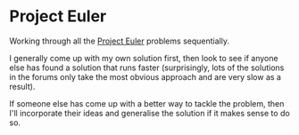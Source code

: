 # Project Euler

Working through all the [Project Euler](https://projecteuler.net/archives) problems sequentially.

I generally come up with my own solution first, then look to see if anyone else has found a solution that runs faster (surprisingly, lots of the solutions in the forums only take the most obvious approach and are very slow as a result).

If someone else has come up with a better way to tackle the problem, then I'll incorporate their ideas and generalise the solution if it makes sense to do so.
